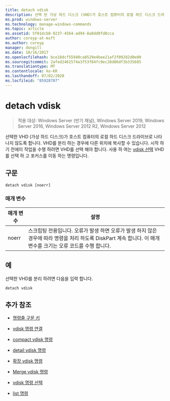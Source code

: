 ```yaml
---
title: detach vdisk
description: 선택 된 가상 하드 디스크 (VHD)가 호스트 컴퓨터의 로컬 하드 디스크 드라이브로 표시 되지 않도록 하는 detach vdisk 명령에 대 한 참조 문서입니다.
ms.prod: windows-server
ms.technology: manage-windows-commands
ms.topic: article
ms.assetid: 5f01dcb8-9237-4564-ad94-8a8dd0fd0cca
author: coreyp-at-msft
ms.author: coreyp
manager: dongill
ms.date: 10/16/2017
ms.openlocfilehash: bce18dcf55940ca8529e4bee21af2f09282d0e00
ms.sourcegitcommit: 2afed2461574a3f53f84fc9ec28d86df3b335685
ms.translationtype: MT
ms.contentlocale: ko-KR
ms.lasthandoff: 07/02/2020
ms.locfileid: "85928707"
---
```

# <a name="detach-vdisk"></a>detach vdisk

> 적용 대상: Windows Server (반기 채널), Windows Server 2019, Windows Server 2016, Windows Server 2012 R2, Windows Server 2012

선택한 VHD (가상 하드 디스크)가 호스트 컴퓨터의 로컬 하드 디스크 드라이브로 나타나지 않도록 합니다. VHD를 분리 하는 경우에 다른 위치에 복사할 수 있습니다. 시작 하기 전에이 작업을 수행 하려면 VHD를 선택 해야 합니다. 사용 하 여는 [vdisk 선택](select-vdisk.md) VHD를 선택 하 고 포커스를 이동 하는 명령입니다.


## <a name="syntax"></a>구문

```
detach vdisk [noerr]
```

### <a name="parameters"></a>매개 변수

| 매개 변수 | 설명 |
| --------- | ----------- |
| noerr | 스크립팅 전용입니다. 오류가 발생 하면 오류가 발생 하지 않은 경우에 따라 명령을 처리 하도록 DiskPart 계속 합니다. 이 매개 변수를 크기는 오류 코드를 수행 합니다. |

## <a name="examples"></a>예

선택한 VHD를 분리 하려면 다음을 입력 합니다.

```
detach vdisk
```

## <a name="additional-references"></a>추가 참조

- [명령줄 구문 키](command-line-syntax-key.md)

- [vdisk 명령 연결](attach-vdisk.md)

- [compact vdisk 명령](compact-vdisk.md)

- [detail vdisk 명령](detail-vdisk.md)

- [확장 vdisk 명령](expand-vdisk.md)

- [Merge vdisk 명령](merge-vdisk.md)

- [vdisk 명령 선택](select-vdisk.md)

- [list 명령](list.md)
